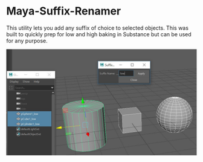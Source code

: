 # Maya-Suffix-Renamer
This utility lets you add any suffix of choice to selected objects. This was built to quickly prep for low and high baking in Substance but can be used for any purpose.

![](pics/Suffix.jpg)
